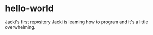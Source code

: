 # hello-world
Jacki's first repository
Jacki is learning how to program and it's a little overwhelming. 

